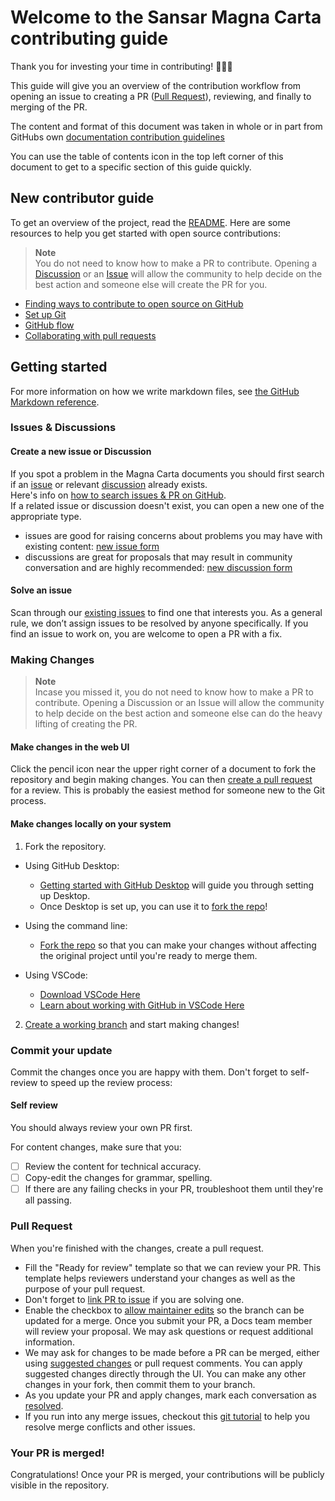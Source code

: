 # Welcome to the Sansar Magna Carta contributing guide <!-- omit in toc -->

Thank you for investing your time in contributing! :blue_heart::blue_heart::blue_heart:

This guide will give you an overview of the contribution workflow from opening an issue to creating a PR ([Pull Request](https://docs.github.com/en/pull-requests/collaborating-with-pull-requests/proposing-changes-to-your-work-with-pull-requests/creating-a-pull-request)), reviewing, and finally to merging of the PR.

The content and format of this document was taken in whole or in part from GitHubs own [documentation contribution guidelines](https://github.com/github/docs/blob/main/CONTRIBUTING.md)

You can use the table of contents icon in the top left corner of this document to get to a specific section of this guide quickly.

## New contributor guide

To get an overview of the project, read the [README](README.md).  Here are some resources to help you get started with open source contributions:

> **Note**  
> You do not need to know how to make a PR to contribute. Opening a [Discussion](https://github.com/3MUl0R/magna-carta/discussions) or an [Issue](https://github.com/Wookey-Technologies/magna-carta/issues) will allow the community to help decide on the best action and someone else will create the PR for you.

- [Finding ways to contribute to open source on GitHub](https://docs.github.com/en/get-started/exploring-projects-on-github/finding-ways-to-contribute-to-open-source-on-github)
- [Set up Git](https://docs.github.com/en/get-started/quickstart/set-up-git)
- [GitHub flow](https://docs.github.com/en/get-started/quickstart/github-flow)
- [Collaborating with pull requests](https://docs.github.com/en/github/collaborating-with-pull-requests)


## Getting started

For more information on how we write markdown files, see [the GitHub Markdown reference](https://github.com/github/docs/blob/main/contributing/content-markup-reference.md).

### Issues & Discussions

#### Create a new issue or Discussion

If you spot a problem in the Magna Carta documents you should first search if an [issue](https://github.com/Wookey-Technologies/magna-carta/issues) or relevant [discussion](https://github.com/3MUl0R/magna-carta/discussions) already exists.  
Here's info on [how to search issues & PR on GitHub](https://docs.github.com/en/github/searching-for-information-on-github/searching-on-github/searching-issues-and-pull-requests#search-by-the-title-body-or-comments).  
If a related issue or discussion doesn't exist, you can open a new one of the appropriate type.
- issues are good for raising concerns about problems you may have with existing content: [new issue form](https://github.com/Wookey-Technologies/magna-carta/issues/new/choose)
- discussions are great for proposals that may result in community conversation and are highly recommended: [new discussion form](https://github.com/3MUl0R/magna-carta/discussions/new)

#### Solve an issue

Scan through our [existing issues](https://github.com/Wookey-Technologies/magna-carta/issues) to find one that interests you. 
As a general rule, we don’t assign issues to be resolved by anyone specifically. If you find an issue to work on, you are welcome to open a PR with a fix.

### Making Changes

> **Note**  
> Incase you missed it, you do not need to know how to make a PR to contribute. Opening a Discussion or an Issue will allow the community to help decide on the best action and someone else can do the heavy lifting of creating the PR.

#### Make changes in the web UI

Click the pencil icon near the upper right corner of a document to fork the repository and begin making changes. You can then [create a pull request](#pull-request) for a review.  This is probably the easiest method for someone new to the Git process.

#### Make changes locally on your system

1. Fork the repository.
- Using GitHub Desktop:
  - [Getting started with GitHub Desktop](https://docs.github.com/en/desktop/installing-and-configuring-github-desktop/getting-started-with-github-desktop) will guide you through setting up Desktop.
  - Once Desktop is set up, you can use it to [fork the repo](https://docs.github.com/en/desktop/contributing-and-collaborating-using-github-desktop/cloning-and-forking-repositories-from-github-desktop)!

- Using the command line:
  - [Fork the repo](https://docs.github.com/en/github/getting-started-with-github/fork-a-repo#fork-an-example-repository) so that you can make your changes without affecting the original project until you're ready to merge them.

- Using VSCode:
  - [Download VSCode Here](https://code.visualstudio.com/)
  - [Learn about working with GitHub in VSCode Here](https://code.visualstudio.com/docs/sourcecontrol/github)

2. [Create a working branch](https://docs.github.com/en/pull-requests/collaborating-with-pull-requests/proposing-changes-to-your-work-with-pull-requests/creating-and-deleting-branches-within-your-repository) and start making changes!

### Commit your update

Commit the changes once you are happy with them.  Don't forget to self-review to speed up the review process:

#### Self review

You should always review your own PR first.

For content changes, make sure that you:
- [ ] Review the content for technical accuracy.
- [ ] Copy-edit the changes for grammar, spelling.
- [ ] If there are any failing checks in your PR, troubleshoot them until they're all passing.

### Pull Request

When you're finished with the changes, create a pull request.
- Fill the "Ready for review" template so that we can review your PR. This template helps reviewers understand your changes as well as the purpose of your pull request. 
- Don't forget to [link PR to issue](https://docs.github.com/en/issues/tracking-your-work-with-issues/linking-a-pull-request-to-an-issue) if you are solving one.
- Enable the checkbox to [allow maintainer edits](https://docs.github.com/en/github/collaborating-with-issues-and-pull-requests/allowing-changes-to-a-pull-request-branch-created-from-a-fork) so the branch can be updated for a merge.
Once you submit your PR, a Docs team member will review your proposal. We may ask questions or request additional information.
- We may ask for changes to be made before a PR can be merged, either using [suggested changes](https://docs.github.com/en/github/collaborating-with-issues-and-pull-requests/incorporating-feedback-in-your-pull-request) or pull request comments. You can apply suggested changes directly through the UI. You can make any other changes in your fork, then commit them to your branch.
- As you update your PR and apply changes, mark each conversation as [resolved](https://docs.github.com/en/github/collaborating-with-issues-and-pull-requests/commenting-on-a-pull-request#resolving-conversations).
- If you run into any merge issues, checkout this [git tutorial](https://github.com/skills/resolve-merge-conflicts) to help you resolve merge conflicts and other issues.

### Your PR is merged!

Congratulations! Once your PR is merged, your contributions will be publicly visible in the repository.
